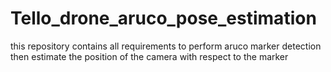 # Tello_drone_aruco_pose_estimation
this repository contains all requirements to perform aruco marker detection then estimate the position of the camera with respect to the marker
